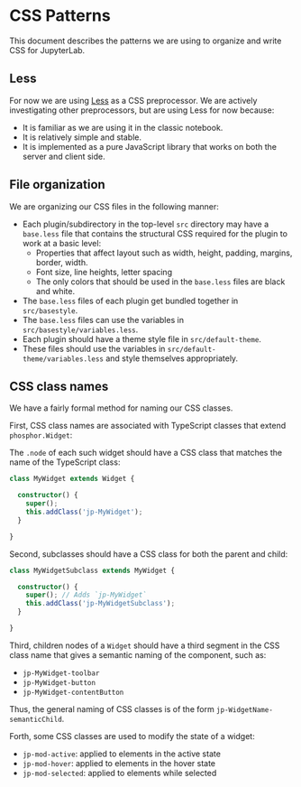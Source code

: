 # CSS Patterns

This document describes the patterns we are using to organize and write
CSS for JupyterLab.

## Less

For now we are using [Less](http://lesscss.org/) as a CSS preprocessor. We are actively
investigating other preprocessors, but are using Less for now because:

* It is familiar as we are using it in the classic notebook.
* It is relatively simple and stable.
* It is implemented as a pure JavaScript library that works on both
  the server and client side.

## File organization

We are organizing our CSS files in the following manner:

* Each plugin/subdirectory in the top-level `src` directory may have a
  `base.less` file that contains the structural CSS required for the 
  plugin to work at a basic level:
  - Properties that affect layout such as width, height, padding,
    margins, border, width.
  - Font size, line heights, letter spacing
  - The only colors that should be used in the `base.less` files are
    black and white.
* The `base.less` files of each plugin get bundled together in
  `src/basestyle`.
* The `base.less` files can use the variables in `src/basestyle/variables.less`.
* Each plugin should have a theme style file in `src/default-theme`.
* These files should use the variables in `src/default-theme/variables.less`
  and style themselves appropriately.

## CSS class names

We have a fairly formal method for naming our CSS classes.

First, CSS class names are associated with TypeScript classes that extend
`phosphor.Widget`:

The `.node` of each such widget should have a CSS class that matches
the name of the TypeScript class:

```TypeScript
class MyWidget extends Widget {

  constructor() {
    super();
    this.addClass('jp-MyWidget');
  }

}
```

Second, subclasses should have a CSS class for both the parent and child:

```TypeScript
class MyWidgetSubclass extends MyWidget {

  constructor() {
    super(); // Adds `jp-MyWidget`
    this.addClass('jp-MyWidgetSubclass');
  }

}
```

Third, children nodes of a `Widget` should have a third segment in the CSS
class name that gives a semantic naming of the component, such as:

* `jp-MyWidget-toolbar`
* `jp-MyWidget-button`
* `jp-MyWidget-contentButton`

Thus, the general naming of CSS classes is of the form
`jp-WidgetName-semanticChild`.

Forth, some CSS classes are used to modify the state of a widget:

* `jp-mod-active`: applied to elements in the active state
* `jp-mod-hover`: applied to elements in the hover state
* `jp-mod-selected`: applied to elements while selected
